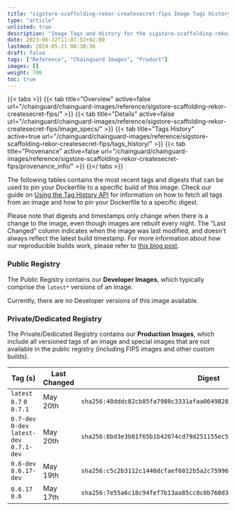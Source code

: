 ```yaml
---
title: "sigstore-scaffolding-rekor-createsecret-fips Image Tags History"
type: "article"
unlisted: true
description: "Image Tags and History for the sigstore-scaffolding-rekor-createsecret-fips Chainguard Image"
date: 2023-06-22T11:07:52+02:00
lastmod: 2024-05-21 00:38:36
draft: false
tags: ["Reference", "Chainguard Images", "Product"]
images: []
weight: 700
toc: true
---
```


{{< tabs >}}
{{< tab title="Overview" active=false url="/chainguard/chainguard-images/reference/sigstore-scaffolding-rekor-createsecret-fips/" >}}
{{< tab title="Details" active=false url="/chainguard/chainguard-images/reference/sigstore-scaffolding-rekor-createsecret-fips/image_specs/" >}}
{{< tab title="Tags History" active=true url="/chainguard/chainguard-images/reference/sigstore-scaffolding-rekor-createsecret-fips/tags_history/" >}}
{{< tab title="Provenance" active=false url="/chainguard/chainguard-images/reference/sigstore-scaffolding-rekor-createsecret-fips/provenance_info/" >}}
{{</ tabs >}}

The following tables contains the most recent tags and digests that can be used to pin your Dockerfile to a specific build of this image. Check our guide on [Using the Tag History API](/chainguard/chainguard-images/using-the-tag-history-api/) for information on how to fetch all tags from an image and how to pin your Dockerfile to a specific digest.

Please note that digests and timestamps only change when there is a change to the image, even though images are rebuilt every night. The "Last Changed" column indicates when the image was last modified, and doesn't always reflect the latest build timestamp. For more information about how our reproducible builds work, please refer to [this blog post](https://www.chainguard.dev/unchained/reproducing-chainguards-reproducible-image-builds).

### Public Registry
The Public Registry contains our **Developer Images**, which typically comprise the `latest*` versions of an image.

Currently, there are no Developer versions of this image available.

### Private/Dedicated Registry
The Private/Dedicated Registry contains our **Production Images**, which include all versioned tags of an image and special images that are not available in the public registry (including FIPS images and other custom builds).

| Tag (s)                                     | Last Changed | Digest                                                                    |
|---------------------------------------------|--------------|---------------------------------------------------------------------------|
|  `latest` `0.7` `0` `0.7.1`                 | May 20th     | `sha256:48dddc82cb85fa7980c3331afaa064982860e44acdfbcbae827cb12966f17e04` |
|  `0.7-dev` `0-dev` `latest-dev` `0.7.1-dev` | May 20th     | `sha256:8bd3e3b01f65b1b42074cd79d251155ec5b8c55fcc10dbd306ac8647fb64c593` |
|  `0.6-dev` `0.6.17-dev`                     | May 19th     | `sha256:c5c2b3112c1440dcfaef6012b5a2c7599645171f2e4bc1d71bfcf0fe53bc3bca` |
|  `0.6.17` `0.6`                             | May 17th     | `sha256:7e55a6c18c94fef7b13aa85cc0c0b760d335704d020859c3181450fdbfc38377` |


